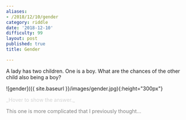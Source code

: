 ```yaml
---
aliases:
- /2018/12/10/gender
category: riddle
date: '2018-12-10'
difficulty: 99
layout: post
published: true
title: Gender

---
```


A lady has two children. One is a boy. What are the chances of the other child also being a boy?

![gender]({{ site.baseurl }}/images/gender.jpg){:height="300px"}

<div markdown="1" class='answer-title' style="color: lightgrey">_Hover to show the answer._
</div>
<div class='answer-wrapper'>
<div markdown="1" class='answer' style="color: grey">

This one is more complicated that I previously thought...

</div>
</div>

